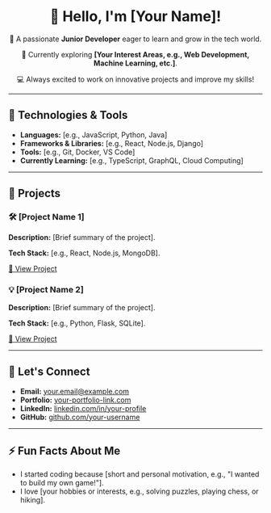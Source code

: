 
<h1 align="center">👋 Hello, I'm [Your Name]!</h1>

<p align="center">🌱 A passionate <strong>Junior Developer</strong> eager to learn and grow in the tech world.</p>
<p align="center">🔭 Currently exploring <strong>[Your Interest Areas, e.g., Web Development, Machine Learning, etc.]</strong>.</p>
<p align="center">💻 Always excited to work on innovative projects and improve my skills!</p>

<hr/>

<h2>🔧 Technologies & Tools</h2>
<ul>
  <li><strong>Languages:</strong> [e.g., JavaScript, Python, Java]</li>
  <li><strong>Frameworks & Libraries:</strong> [e.g., React, Node.js, Django]</li>
  <li><strong>Tools:</strong> [e.g., Git, Docker, VS Code]</li>
  <li><strong>Currently Learning:</strong> [e.g., TypeScript, GraphQL, Cloud Computing]</li>
</ul>

<hr/>

<h2>📂 Projects</h2>

<h3>🛠 [Project Name 1]</h3>
<p><strong>Description:</strong> [Brief summary of the project].</p>
<p><strong>Tech Stack:</strong> [e.g., React, Node.js, MongoDB].</p>
<a href="#">🔗 View Project</a>

<h3>💡 [Project Name 2]</h3>
<p><strong>Description:</strong> [Brief summary of the project].</p>
<p><strong>Tech Stack:</strong> [e.g., Python, Flask, SQLite].</p>
<a href="#">🔗 View Project</a>

<hr/>

<h2>🤝 Let's Connect</h2>
<ul>
  <li><strong>Email:</strong> <a href="mailto:your.email@example.com">your.email@example.com</a></li>
  <li><strong>Portfolio:</strong> <a href="#">your-portfolio-link.com</a></li>
  <li><strong>LinkedIn:</strong> <a href="https://linkedin.com/in/your-profile">linkedin.com/in/your-profile</a></li>
  <li><strong>GitHub:</strong> <a href="https://github.com/your-username">github.com/your-username</a></li>
</ul>

<hr/>

<h2>⚡ Fun Facts About Me</h2>
<ul>
  <li>I started coding because [short and personal motivation, e.g., "I wanted to build my own game!"].</li>
  <li>I love [your hobbies or interests, e.g., solving puzzles, playing chess, or hiking].</li>
</ul>

